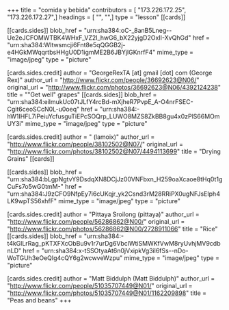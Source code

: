 +++
title = "comida y bebida"
contributors = [ "173.226.172.25", "173.226.172.27",]
headings = [ "", "",]
type = "lesson"
[[cards]]

[[cards.sides]]
blob_href = "urn:sha384:oC-_8anB5Lneg--Ue2eJCFOMWTBK4WHxF_VZ2I_hwG6_bX22yjgD2OxII-XvQhGd"
href = "urn:sha384:Wltwsmcji6Fnt8e5qQGGB2j-e4HGkMWqqrtbsHHgU0D1igmME2B6JBYjlGKnrfF4"
mime_type = "image/jpeg"
type = "picture"

[cards.sides.credit]
author = "GeorgeRexTA [at]  gmail [dot] com (George Rex)"
author_url = "http://www.flickr.com/people/36692623@N06/"
original_url = "http://www.flickr.com/photos/36692623@N06/4392124238"
title = "\"Get well\" grapes"
[[cards.sides]]
blob_href = "urn:sha384:eilmukUc07tJLfY4rcBd-mXjheR7PvpE_A-O4nrFSEC-Cgit6ceoSCcN0L-u0oeq"
href = "urn:sha384:-hW1IHFL7iPeiuYcfusguTiEPcSOQrp_LUWO8MZS8ZkBB8gu4x0zPlS66MOmUY3i"
mime_type = "image/jpeg"
type = "picture"

[cards.sides.credit]
author = " (lamoix)"
author_url = "http://www.flickr.com/people/38102502@N07/"
original_url = "http://www.flickr.com/photos/38102502@N07/4494113699"
title = "Drying Grains"
[[cards]]

[[cards.sides]]
blob_href = "urn:sha384:bLgpNgtvY9DsdqXN8DCjJz00VNFbxn_H259oaXcaoe8tHq0t1gCuFs7o5wG0tmM-"
href = "urn:sha384:J9zCFO9NfpEy7i6cUKqjr_yk2Csnd3rM28RRiPX0ugNFJsEIph4LK9wpTS56xhfF"
mime_type = "image/jpeg"
type = "picture"

[cards.sides.credit]
author = "Pittaya Sroilong (pittaya)"
author_url = "http://www.flickr.com/people/56286862@N00/"
original_url = "http://www.flickr.com/photos/56286862@N00/2728911066"
title = "Rice"
[[cards.sides]]
blob_href = "urn:sha384:-t4kGlLrRag_pKTXFXcObBu9v1r7urDg6VbclWtiSMWKfVwM8ryUvhjMV9cdbnLD"
href = "urn:sha384:x-tSSOtyaAt6n0jVxipkVg3il6fSs--nDo-WoTGUh3eOeQIg4cQY6g2wcwveWzpu"
mime_type = "image/jpeg"
type = "picture"

[cards.sides.credit]
author = "Matt Biddulph (Matt Biddulph)"
author_url = "http://www.flickr.com/people/51035707449@N01/"
original_url = "http://www.flickr.com/photos/51035707449@N01/1162209898"
title = "Peas and beans"
+++
